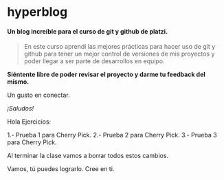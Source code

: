 # hyperblog

####  Un blog increíble para el curso de git y github de platzi.

> En este curso aprendí las mejores prácticas para hacer uso de git y github para tener un mejor control de versiones de mis proyectos y poder llegar a ser parte de desarrollos en equipo.

**Siéntente libre de poder revisar el proyecto y darme tu feedback del mismo.**

Un gusto en conectar.

*¡Saludos!*

Hola
Ejercicios:

1.- Prueba 1 para Cherry Pick.
2.- Prueba 2 para Cherry Pick.
3.- Prueba 3 para Cherry Pick.

Al terminar la clase vamos a borrar todos estos cambios.

Vamos, tú puedes lograrlo. Cree en ti.



